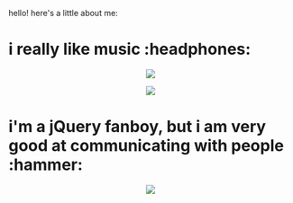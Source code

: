 <!-- Repo has been edited to be static, see comments for dynamic calls. -->
hello! here's a little about me:

<h1>
  i really like music :headphones:
</h1>

<!-- Nothing weird to see here -->
<p align="center">
  <a href="https://readme.andyruwruw.com/api/now-playing?open">
    <!-- Music bars move to the beat and are colored based on the track's happiness, danceability and energy! -->
    <img src="https://raw.githubusercontent.com/andyruwruw/andyruwruw/master/example/now-playing.svg">
    <!-- This is how you'd make the call dynamically <img src="https://readme.andyruwruw.com/api/now-playing"> -->
  </a>
</p>

<p align="center">
  <img src="https://raw.githubusercontent.com/andyruwruw/andyruwruw/master/example/top-played.svg">
  <!-- This is how you'd make the call dynamically <img src="https://readme.andyruwruw.com/api/top-played"> -->
</p>
 
<p align="center">
  <!-- He came up with the idea of HOW to show React components as an img on a README.md and the now playing component! -->
</p>

<p></p>


<p></p>

<h1>
  i'm a jQuery fanboy, but i am very good at communicating with people :hammer:
</h1>

<p align="center">
  <img src="https://www.startpage.com/av/proxy-image?piurl=https%3A%2F%2Fi.ytimg.com%2Fvi%2F8l1gU0fdJ9U%2Fmaxresdefault.jpg&sp=1730374255T9ba93bf0866137cd53ee67609604335c4ad9712bbab2b094bd51dedb9a43627a">
  <!-- This is how you'd make the call dynamically <img src="https://readme.andyruwruw.com/api/skills"> -->
</p>
